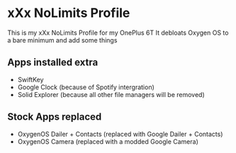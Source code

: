 # xXx NoLimits Profile

This is my xXx NoLimits Profile for my OnePlus 6T
It debloats Oxygen OS to a bare minimum and add some things

## Apps installed extra
- SwiftKey
- Google Clock (because of Spotify intergration)
- Solid Explorer (because all other file managers will be removed)

## Stock Apps replaced
- OxygenOS Dailer + Contacts (replaced with Google Dailer + Contacts)
- OxygenOS Camera (replaced with a modded Google Camera)
